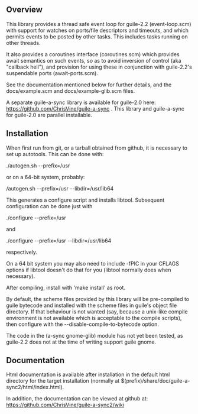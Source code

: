 Overview
--------

This library provides a thread safe event loop for guile-2.2
(event-loop.scm) with support for watches on ports/file descriptors
and timeouts, and which permits events to be posted by other tasks.
This includes tasks running on other threads.

It also provides a coroutines interface (coroutines.scm) which
provides await semantics on such events, so as to avoid inversion of
control (aka "callback hell"), and provision for using these in
conjunction with guile-2.2's suspendable ports (await-ports.scm).

See the documentation mentioned below for further details, and the
docs/example.scm and docs/example-glib.scm files.

A separate guile-a-sync library is available for guile-2.0 here:
https://github.com/ChrisVine/guile-a-sync .  This library and
guile-a-sync for guile-2.0 are parallel installable.

Installation
------------

When first run from git, or a tarball obtained from github, it is
necessary to set up autotools.  This can be done with:

  ./autogen.sh --prefix=/usr

or on a 64-bit system, probably:

  /autogen.sh --prefix=/usr --libdir=/usr/lib64

This generates a configure script and installs libtool.  Subsequent
configuration can be done just with

  ./configure --prefix=/usr

and

  ./configure --prefix=/usr --libdir=/usr/lib64

respectively.

On a 64 bit system you may also need to include -fPIC in your CFLAGS
options if libtool doesn't do that for you (libtool normally does when
necessary).

After compiling, install with 'make install' as root.

By default, the scheme files provided by this library will be
pre-compiled to guile bytecode and installed with the scheme files in
guile's object file directory.  If that behaviour is not wanted (say,
because a unix-like compile environment is not available which is
acceptable to the compile scripts), then configure with the
--disable-compile-to-bytecode option.

The code in the (a-sync gnome-glib) module has not yet been tested, as
guile-2.2 does not at the time of writing support guile gnome.

Documentation
-------------

Html documentation is available after installation in the default html
directory for the target installation (normally at
$(prefix)/share/doc/guile-a-sync2/html/index.html).

In addition, the documentation can be viewed at github at:
https://github.com/ChrisVine/guile-a-sync2/wiki
